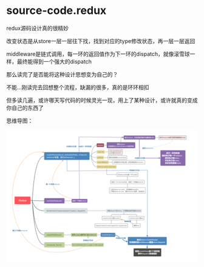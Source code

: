 # source-code.redux

redux源码设计真的很精妙

改变状态是从store一层一层往下找，找到对应的type修改状态，再一层一层返回

middleware是链式调用，每一环的返回值作为下一环的dispatch，就像滚雪球一样，最终能得到一个强大的dispatch

那么读完了是否能将这种设计思想变为自己的？

不能...刚读完去回想整个流程，缺漏的很多，真的是环环相扣

但多读几遍，或许哪天写代码的时候灵光一现，用上了某种设计，或许就真的变成你自己的东西了

思维导图：

![](./Redux.png)